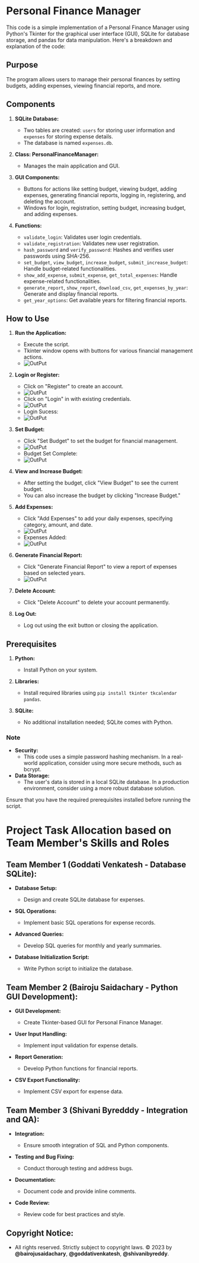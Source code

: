# Personal Finance Manager

This code is a simple implementation of a Personal Finance Manager using Python's Tkinter for the graphical user interface (GUI), SQLite for database storage, and pandas for data manipulation. Here's a breakdown and explanation of the code:

## Purpose

The program allows users to manage their personal finances by setting budgets, adding expenses, viewing financial reports, and more.

## Components

1. **SQLite Database:**
   - Two tables are created: `users` for storing user information and `expenses` for storing expense details.
   - The database is named `expenses.db`.

2. **Class: PersonalFinanceManager:**
   - Manages the main application and GUI.

3. **GUI Components:**
   - Buttons for actions like setting budget, viewing budget, adding expenses, generating financial reports, logging in, registering, and deleting the account.
   - Windows for login, registration, setting budget, increasing budget, and adding expenses.

4. **Functions:**
   - `validate_login`: Validates user login credentials.
   - `validate_registration`: Validates new user registration.
   - `hash_password` and `verify_password`: Hashes and verifies user passwords using SHA-256.
   - `set_budget`, `view_budget`, `increase_budget`, `submit_increase_budget`: Handle budget-related functionalities.
   - `show_add_expense`, `submit_expense`, `get_total_expenses`: Handle expense-related functionalities.
   - `generate_report`, `show_report`, `download_csv`, `get_expenses_by_year`: Generate and display financial reports.
   - `get_year_options`: Get available years for filtering financial reports.

## How to Use

1. **Run the Application:**
   - Execute the script.
   - Tkinter window opens with buttons for various financial management actions.
   - ![OutPut](https://github.com/BairojuSaidachary/FinanceManager-py07-Dev/blob/main/images/1.png)

2. **Login or Register:**
   - Click on "Register" to create an account.
   - ![OutPut](https://github.com/BairojuSaidachary/FinanceManager-py07-Dev/blob/main/images/2.png)
   - Click on "Login" in with existing credentials.
   - ![OutPut](https://github.com/BairojuSaidachary/FinanceManager-py07-Dev/blob/main/images/4.png)
   - Login Sucess:
   - ![OutPut](https://github.com/BairojuSaidachary/FinanceManager-py07-Dev/blob/main/images/5.png)

3. **Set Budget:**
   - Click "Set Budget" to set the budget for financial management.
   - ![OutPut](https://github.com/BairojuSaidachary/FinanceManager-py07-Dev/blob/main/images/7.png)
   - Budget Set Complete:
   - ![OutPut](https://github.com/BairojuSaidachary/FinanceManager-py07-Dev/blob/main/images/9.png)

4. **View and Increase Budget:**
   - After setting the budget, click "View Budget" to see the current budget.
   - You can also increase the budget by clicking "Increase Budget."

5. **Add Expenses:**
   - Click "Add Expenses" to add your daily expenses, specifying category, amount, and date.
   - ![OutPut](https://github.com/BairojuSaidachary/FinanceManager-py07-Dev/blob/main/images/10.png)
   - Expenses Added:
   - ![OutPut](https://github.com/BairojuSaidachary/FinanceManager-py07-Dev/blob/main/images/11.png)

6. **Generate Financial Report:**
   - Click "Generate Financial Report" to view a report of expenses based on selected years.
   - ![OutPut](https://github.com/BairojuSaidachary/FinanceManager-py07-Dev/blob/main/images/generate_report.png)

7. **Delete Account:**
   - Click "Delete Account" to delete your account permanently.

8. **Log Out:**
   - Log out using the exit button or closing the application.

## Prerequisites

1. **Python:**
   - Install Python on your system.

2. **Libraries:**
   - Install required libraries using `pip install tkinter tkcalendar pandas`.

3. **SQLite:**
   - No additional installation needed; SQLite comes with Python.

### Note

- **Security:**
  - This code uses a simple password hashing mechanism. In a real-world application, consider using more secure methods, such as bcrypt.
- **Data Storage:**
  - The user's data is stored in a local SQLite database. In a production environment, consider using a more robust database solution.

Ensure that you have the required prerequisites installed before running the script.




# Project Task Allocation based on Team Member's Skills and Roles

## Team Member 1 (Goddati Venkatesh - Database SQLite):

- **Database Setup:**
  - Design and create SQLite database for expenses.

- **SQL Operations:**
  - Implement basic SQL operations for expense records.

- **Advanced Queries:**
  - Develop SQL queries for monthly and yearly summaries.

- **Database Initialization Script:**
  - Write Python script to initialize the database.


## Team Member 2 (Bairoju Saidachary - Python GUI Development):

- **GUI Development:**
  - Create Tkinter-based GUI for Personal Finance Manager.

- **User Input Handling:**
  - Implement input validation for expense details.

- **Report Generation:**
  - Develop Python functions for financial reports.

- **CSV Export Functionality:**
  - Implement CSV export for expense data.

## Team Member 3 (Shivani Byredddy - Integration and QA):

- **Integration:**
  - Ensure smooth integration of SQL and Python components.

- **Testing and Bug Fixing:**
  - Conduct thorough testing and address bugs.

- **Documentation:**
  - Document code and provide inline comments.

- **Code Review:**
  - Review code for best practices and style.

## Copyright Notice:
  - All rights reserved. Strictly subject to copyright laws. © 2023 by **@bairojusaidachary**, **@goddativenkatesh**, **@shivanibyreddy**.

